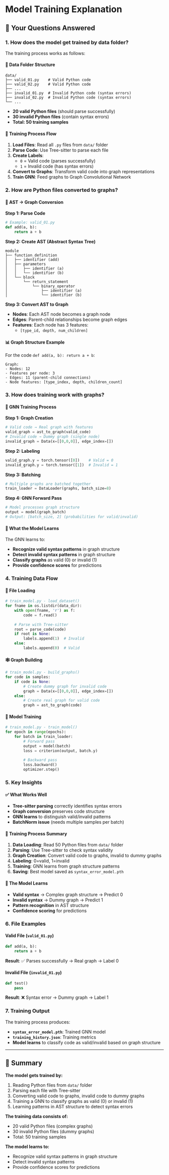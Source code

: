 # Model Training Explanation

## 🎯 Your Questions Answered

### 1. How does the model get trained by data folder?

The training process works as follows:

#### 📁 Data Folder Structure
```
data/
├── valid_01.py    # Valid Python code
├── valid_02.py    # Valid Python code
├── ...
├── invalid_01.py  # Invalid Python code (syntax errors)
├── invalid_02.py  # Invalid Python code (syntax errors)
└── ...
```

- **20 valid Python files** (should parse successfully)
- **30 invalid Python files** (contain syntax errors)
- **Total: 50 training samples**

#### 🔄 Training Process Flow

1. **Load Files**: Read all `.py` files from `data/` folder
2. **Parse Code**: Use Tree-sitter to parse each file
3. **Create Labels**: 
   - `0` = Valid code (parses successfully)
   - `1` = Invalid code (has syntax errors)
4. **Convert to Graphs**: Transform valid code into graph representations
5. **Train GNN**: Feed graphs to Graph Convolutional Network

### 2. How are Python files converted to graphs?

#### 🌳 AST → Graph Conversion

**Step 1: Parse Code**
```python
# Example: valid_01.py
def add(a, b):
    return a + b
```

**Step 2: Create AST (Abstract Syntax Tree)**
```
module
├── function_definition
│   ├── identifier (add)
│   ├── parameters
│   │   ├── identifier (a)
│   │   └── identifier (b)
│   └── block
│       └── return_statement
│           └── binary_operator
│               ├── identifier (a)
│               └── identifier (b)
```

**Step 3: Convert AST to Graph**
- **Nodes**: Each AST node becomes a graph node
- **Edges**: Parent-child relationships become graph edges
- **Features**: Each node has 3 features:
  - `[type_id, depth, num_children]`

#### 📊 Graph Structure Example

For the code `def add(a, b): return a + b`:

```
Graph:
- Nodes: 12
- Features per node: 3
- Edges: 11 (parent-child connections)
- Node features: [type_index, depth, children_count]
```

### 3. How does training work with graphs?

#### 🧠 GNN Training Process

**Step 1: Graph Creation**
```python
# Valid code → Real graph with features
valid_graph = ast_to_graph(valid_code)
# Invalid code → Dummy graph (single node)
invalid_graph = Data(x=[[0,0,0]], edge_index=[])
```

**Step 2: Labeling**
```python
valid_graph.y = torch.tensor([0])    # Valid = 0
invalid_graph.y = torch.tensor([1])  # Invalid = 1
```

**Step 3: Batching**
```python
# Multiple graphs are batched together
train_loader = DataLoader(graphs, batch_size=8)
```

**Step 4: GNN Forward Pass**
```python
# Model processes graph structure
output = model(graph_batch)
# Output: [batch_size, 2] (probabilities for valid/invalid)
```

#### 🎯 What the Model Learns

The GNN learns to:
- **Recognize valid syntax patterns** in graph structure
- **Detect invalid syntax patterns** in graph structure
- **Classify graphs** as valid (0) or invalid (1)
- **Provide confidence scores** for predictions

### 4. Training Data Flow

#### 📂 File Loading
```python
# train_model.py - load_dataset()
for fname in os.listdir(data_dir):
    with open(fname, 'r') as f:
        code = f.read()
    
    # Parse with Tree-sitter
    root = parse_code(code)
    if root is None:
        labels.append(1)  # Invalid
    else:
        labels.append(0)  # Valid
```

#### 🕸️ Graph Building
```python
# train_model.py - build_graphs()
for code in samples:
    if code is None:
        # Create dummy graph for invalid code
        graph = Data(x=[[0,0,0]], edge_index=[])
    else:
        # Create real graph for valid code
        graph = ast_to_graph(code)
```

#### 🧠 Model Training
```python
# train_model.py - train_model()
for epoch in range(epochs):
    for batch in train_loader:
        # Forward pass
        output = model(batch)
        loss = criterion(output, batch.y)
        
        # Backward pass
        loss.backward()
        optimizer.step()
```

### 5. Key Insights

#### ✅ What Works Well
- **Tree-sitter parsing** correctly identifies syntax errors
- **Graph conversion** preserves code structure
- **GNN learns** to distinguish valid/invalid patterns
- **BatchNorm issue** (needs multiple samples per batch)

#### 🔧 Training Process Summary
1. **Data Loading**: Read 50 Python files from `data/` folder
2. **Parsing**: Use Tree-sitter to check syntax validity
3. **Graph Creation**: Convert valid code to graphs, invalid to dummy graphs
4. **Labeling**: 0=valid, 1=invalid
5. **Training**: GNN learns from graph structure patterns
6. **Saving**: Best model saved as `syntax_error_model.pth`

#### 🎯 The Model Learns
- **Valid syntax** → Complex graph structure → Predict 0
- **Invalid syntax** → Dummy graph → Predict 1
- **Pattern recognition** in AST structure
- **Confidence scoring** for predictions

### 6. File Examples

#### Valid File (`valid_01.py`)
```python
def add(a, b):
    return a + b
```
**Result**: ✅ Parses successfully → Real graph → Label 0

#### Invalid File (`invalid_01.py`)
```python
def test()
    pass
```
**Result**: ❌ Syntax error → Dummy graph → Label 1

### 7. Training Output

The training process produces:
- **`syntax_error_model.pth`**: Trained GNN model
- **`training_history.json`**: Training metrics
- **Model learns** to classify code as valid/invalid based on graph structure

---

## 🎯 Summary

**The model gets trained by:**
1. Reading Python files from `data/` folder
2. Parsing each file with Tree-sitter
3. Converting valid code to graphs, invalid code to dummy graphs
4. Training a GNN to classify graphs as valid (0) or invalid (1)
5. Learning patterns in AST structure to detect syntax errors

**The training data consists of:**
- 20 valid Python files (complex graphs)
- 30 invalid Python files (dummy graphs)
- Total: 50 training samples

**The model learns to:**
- Recognize valid syntax patterns in graph structure
- Detect invalid syntax patterns
- Provide confidence scores for predictions 